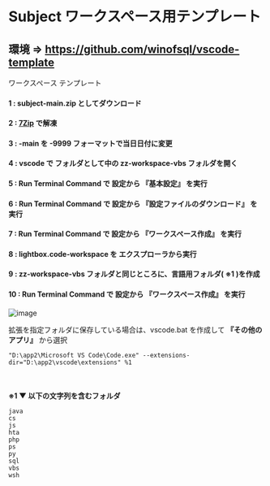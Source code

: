 # Subject ワークスペース用テンプレート

## 環境 => https://github.com/winofsql/vscode-template
ワークスペース テンプレート

#### 1 : subject-main.zip としてダウンロード

#### 2 : [7Zip](https://sevenzip.osdn.jp/) で解凍

#### 3 : -main を -9999 フォーマットで当日日付に変更

#### 4 : vscode で フォルダとして中の zz-workspace-vbs フォルダを開く

#### 5 : Run Terminal Command で 設定から 『基本設定』 を実行

#### 6 : Run Terminal Command で 設定から 『設定ファイルのダウンロード』 を実行

#### 7 : Run Terminal Command で 設定から 『ワークスペース作成』 を実行

#### 8 : lightbox.code-workspace を エクスプローラから実行

#### 9 : zz-workspace-vbs フォルダと同じところに、言語用フォルダ( ※1 )を作成

#### 10 : Run Terminal Command で 設定から 『ワークスペース作成』 を実行

![image](https://user-images.githubusercontent.com/1501327/134792059-fea2d3a3-c180-4246-bc03-5f3a6814adaf.png)

拡張を指定フォルダに保存している場合は、vscode.bat を作成して **『その他のアプリ』** から選択
```
"D:\app2\Microsoft VS Code\Code.exe" --extensions-dir="D:\app2\vscode\extensions" %1
```

\
\
**※1 ▼ 以下の文字列を含むフォルダ**
```
java
cs
js
hta
php
ps
py
sql
vbs
wsh
```
